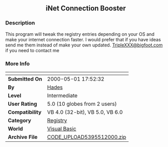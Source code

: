 ﻿<div align="center">

## iNet Connection Booster


</div>

### Description

This program will tweak the registry entries depending on your OS and make your internet connection faster. I would prefer that if you have ideas send me them instead of make your own updated. TripleXXX@bigfoot.com if you need to contact me
 
### More Info
 


<span>             |<span>
---                |---
**Submitted On**   |2000-05-01 17:52:32
**By**             |[Hades](https://github.com/Planet-Source-Code/PSCIndex/blob/master/ByAuthor/hades.md)
**Level**          |Intermediate
**User Rating**    |5.0 (10 globes from 2 users)
**Compatibility**  |VB 4\.0 \(32\-bit\), VB 5\.0, VB 6\.0
**Category**       |[Registry](https://github.com/Planet-Source-Code/PSCIndex/blob/master/ByCategory/registry__1-36.md)
**World**          |[Visual Basic](https://github.com/Planet-Source-Code/PSCIndex/blob/master/ByWorld/visual-basic.md)
**Archive File**   |[CODE\_UPLOAD5395512000\.zip](https://github.com/Planet-Source-Code/hades-inet-connection-booster__1-7741/archive/master.zip)








